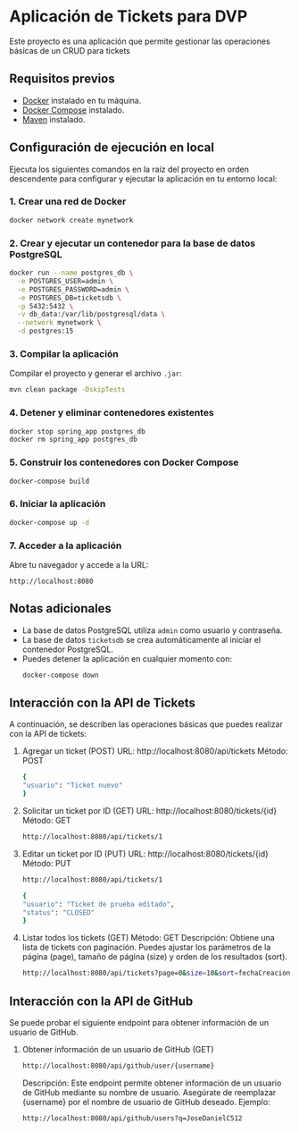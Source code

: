 # Aplicación de Tickets para DVP

Este proyecto es una aplicación que permite gestionar las operaciones básicas de un CRUD para tickets

## Requisitos previos

- [Docker](https://www.docker.com/) instalado en tu máquina.
- [Docker Compose](https://docs.docker.com/compose/) instalado.
- [Maven](https://maven.apache.org/) instalado.

## Configuración de ejecución en local

Ejecuta los siguientes comandos en la raíz del proyecto en orden descendente para configurar y ejecutar la aplicación en tu entorno local:

### 1. Crear una red de Docker
```bash
docker network create mynetwork
```

### 2. Crear y ejecutar un contenedor para la base de datos PostgreSQL
```bash
docker run --name postgres_db \
  -e POSTGRES_USER=admin \
  -e POSTGRES_PASSWORD=admin \
  -e POSTGRES_DB=ticketsdb \
  -p 5432:5432 \
  -v db_data:/var/lib/postgresql/data \
  --network mynetwork \
  -d postgres:15
```

### 3. Compilar la aplicación
Compilar el proyecto y generar el archivo `.jar`:
```bash
mvn clean package -DskipTests
```

### 4. Detener y eliminar contenedores existentes
```bash
docker stop spring_app postgres_db
docker rm spring_app postgres_db
```

### 5. Construir los contenedores con Docker Compose
```bash
docker-compose build
```

### 6. Iniciar la aplicación
```bash
docker-compose up -d
```

### 7. Acceder a la aplicación
Abre tu navegador y accede a la URL:
```
http://localhost:8080
```

## Notas adicionales

- La base de datos PostgreSQL utiliza `admin` como usuario y contraseña.
- La base de datos `ticketsdb` se crea automáticamente al iniciar el contenedor PostgreSQL.
- Puedes detener la aplicación en cualquier momento con:
  ```bash
  docker-compose down
  ```
## Interacción con la API de Tickets
A continuación, se describen las operaciones básicas que puedes realizar con la API de tickets:
1. Agregar un ticket (POST)
   URL: http://localhost:8080/api/tickets
   Método: POST
    ```bash
   {
   "usuario": "Ticket nuevo"
   }
    ```

2. Solicitar un ticket por ID (GET)
   URL: http://localhost:8080/tickets/{id}
   Método: GET
    ```bash
   http://localhost:8080/api/tickets/1
   ```

3. Editar un ticket por ID (PUT)
   URL: http://localhost:8080/tickets/{id}
   Método: PUT
    ```bash
   http://localhost:8080/api/tickets/1
   ```
   ```bash
   {
   "usuario": "Ticket de prueba editado",
   "status": "CLOSED"
   }
   ```
   
4. Listar todos los tickets (GET)
   Método: GET
   Descripción: Obtiene una lista de tickets con paginación. Puedes ajustar los parámetros de la página (page), tamaño de página (size) y orden de los resultados (sort).
    ```bash
   http://localhost:8080/api/tickets?page=0&size=10&sort=fechaCreacion,desc
   ```

## Interacción con la API de GitHub
Se puede probar el siguiente endpoint para obtener información de un usuario de GitHub.

1. Obtener información de un usuario de GitHub (GET)
    ```bash
   http://localhost:8080/api/github/user/{username}
   ```
   Descripción: Este endpoint permite obtener información de un usuario de GitHub mediante su nombre de usuario. Asegúrate de reemplazar {username} por el nombre de usuario de GitHub deseado.
   Ejemplo: 
    ```bash
    http://localhost:8080/api/github/users?q=JoseDanielC512
   ```